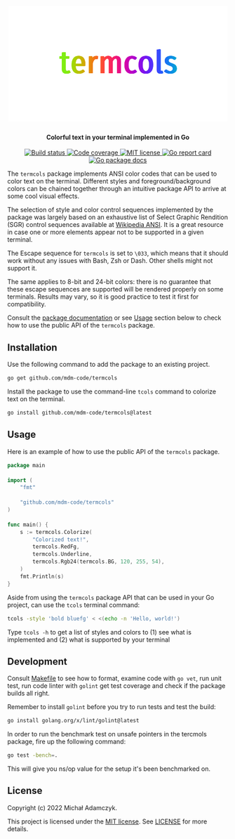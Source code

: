 <h1 align="center">
  <div>
    <img src="https://raw.githubusercontent.com/mdm-code/mdm-code.github.io/main/termcols_logo.png" alt="logo"/>
  </div>
</h1>

<h4 align="center">Colorful text in your terminal implemented in Go</h4>

<div align="center">
<p>
    <a href="https://github.com/mdm-code/termcols/actions?query=workflow%3ACI">
        <img alt="Build status" src="https://github.com/mdm-code/termcols/workflows/CI/badge.svg">
    </a>
    <a href="https://app.codecov.io/gh/mdm-code/termcols">
        <img alt="Code coverage" src="https://codecov.io/gh/mdm-code/termcols/branch/main/graphs/badge.svg?branch=main">
    </a>
    <a href="https://opensource.org/licenses/MIT" rel="nofollow">
        <img alt="MIT license" src="https://img.shields.io/github/license/mdm-code/termcols">
    </a>
    <a href="https://goreportcard.com/report/github.com/mdm-code/termcols">
        <img alt="Go report card" src="https://goreportcard.com/badge/github.com/mdm-code/termcols">
    </a>
    <a href="https://pkg.go.dev/github.com/mdm-code/termcols">
        <img alt="Go package docs" src="https://img.shields.io/badge/go.dev-reference-007d9c?logo=go&logoColor=white">
    </a>
</p>
</div>

The `termcols` package implements ANSI color codes that can be used to color
text on the terminal. Different styles and foreground/background colors can be
chained together through an intuitive package API to arrive at some cool visual
effects.

The selection of style and color control sequences implemented by the package
was largely based on an exhaustive list of Select Graphic Rendition (SGR)
control sequences available at [Wikipedia ANSI](https://en.wikipedia.org/wiki/ANSI_escape_code).
It is a great resource in case one or more elements appear not to be supported
in a given terminal.

The Escape sequence for `termcols` is set to `\033`, which means that it should
work without any issues with Bash, Zsh or Dash. Other shells might not support
it.

The same applies to 8-bit and 24-bit colors: there is no guarantee that these
escape sequences are supported will be rendered properly on some terminals.
Results may vary, so it is good practice to test it first for compatibility.

Consult the [package documentation](https://pkg.go.dev/github.com/mdm-code/tercols)
or see [Usage](#usage) section below to check how to use the public API of the
`termcols` package.


## Installation

Use the following command to add the package to an existing project.

```sh
go get github.com/mdm-code/termcols
```

Install the package to use the command-line `tcols` command to colorize
text on the terminal.

```sh
go install github.com/mdm-code/termcols@latest
```


## Usage

Here is an example of how to use the public API of the `termcols` package.

```go
package main

import (
	"fmt"

	"github.com/mdm-code/termcols"
)

func main() {
	s := termcols.Colorize(
		"Colorized text!",
		termcols.RedFg,
		termcols.Underline,
		termcols.Rgb24(termcols.BG, 120, 255, 54),
	)
	fmt.Println(s)
}
```

Aside from using the `termcols` package API that can be used in your Go
project, can use the `tcols` terminal command:

```sh
tcols -style 'bold bluefg' < <(echo -n 'Hello, world!')
```

Type `tcols -h` to get a list of styles and colors to (1) see what is implemented
and (2) what is supported by your terminal


## Development

Consult [Makefile](Makefile) to see how to format, examine code with `go vet`,
run unit test, run code linter with `golint` get test coverage and check if the
package builds all right.

Remember to install `golint` before you try to run tests and test the build:

```sh
go install golang.org/x/lint/golint@latest
```

In order to run the benchmark test on unsafe pointers in the tercmols package,
fire up the following command:

```sh
go test -bench=.
```

This will give you ns/op value for the setup it's been benchmarked on.


## License

Copyright (c) 2022 Michał Adamczyk.

This project is licensed under the [MIT license](https://opensource.org/licenses/MIT).
See [LICENSE](LICENSE) for more details.

